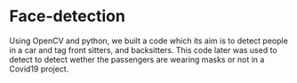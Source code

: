 # Face-detection

Using OpenCV and python, we built a code which its aim is to detect people in a car and tag front sitters, and backsitters.
This code later was used to detect to detect wether the passengers are wearing masks or not in a Covid19 project.
